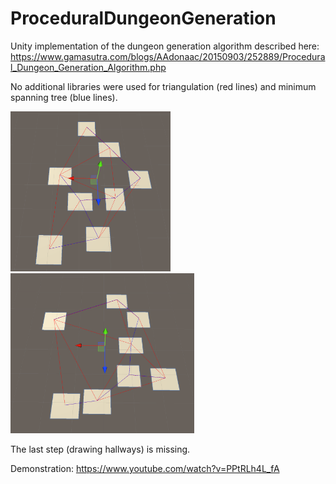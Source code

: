 # ProceduralDungeonGeneration

Unity implementation of the dungeon generation algorithm described here: https://www.gamasutra.com/blogs/AAdonaac/20150903/252889/Procedural_Dungeon_Generation_Algorithm.php 

No additional libraries were used for triangulation (red lines) and minimum spanning tree (blue lines).

<img src="Images/dungeongen1.PNG" width="256"> <img src="Images/dungeongen2.PNG" width="294">

The last step (drawing hallways) is missing.

Demonstration: https://www.youtube.com/watch?v=PPtRLh4L_fA 
